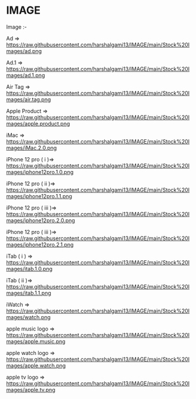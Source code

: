 # IMAGE

Image :-  


Ad => <a href="https://raw.githubusercontent.com/harshalgami13/IMAGE/main/Stock%20Images/ad.png">https://raw.githubusercontent.com/harshalgami13/IMAGE/main/Stock%20Images/ad.png</a>

Ad.1 => <a href="https://raw.githubusercontent.com/harshalgami13/IMAGE/main/Stock%20Images/ad.1.png">https://raw.githubusercontent.com/harshalgami13/IMAGE/main/Stock%20Images/ad.1.png</a>

Air Tag => <a href="https://raw.githubusercontent.com/harshalgami13/IMAGE/main/Stock%20Images/air.tag.png">https://raw.githubusercontent.com/harshalgami13/IMAGE/main/Stock%20Images/air.tag.png</a>

Apple Product => <a href="https://raw.githubusercontent.com/harshalgami13/IMAGE/main/Stock%20Images/apple.product.png">https://raw.githubusercontent.com/harshalgami13/IMAGE/main/Stock%20Images/apple.product.png</a>

iMac => <a href="https://raw.githubusercontent.com/harshalgami13/IMAGE/main/Stock%20Images/iMac.2.0.png">https://raw.githubusercontent.com/harshalgami13/IMAGE/main/Stock%20Images/iMac.2.0.png</a>

iPhone 12 pro ( i )=> <a href="https://raw.githubusercontent.com/harshalgami13/IMAGE/main/Stock%20Images/iphone12pro.1.0.png">https://raw.githubusercontent.com/harshalgami13/IMAGE/main/Stock%20Images/iphone12pro.1.0.png</a>

iPhone 12 pro ( ii )=> <a href="https://raw.githubusercontent.com/harshalgami13/IMAGE/main/Stock%20Images/iphone12pro.1.1.png">https://raw.githubusercontent.com/harshalgami13/IMAGE/main/Stock%20Images/iphone12pro.1.1.png</a>

iPhone 12 pro ( iii )=> <a href="https://raw.githubusercontent.com/harshalgami13/IMAGE/main/Stock%20Images/iphone12pro.2.0.png">https://raw.githubusercontent.com/harshalgami13/IMAGE/main/Stock%20Images/iphone12pro.2.0.png</a>

iPhone 12 pro ( iii )=> <a href="https://raw.githubusercontent.com/harshalgami13/IMAGE/main/Stock%20Images/iphone12pro.2.1.png">https://raw.githubusercontent.com/harshalgami13/IMAGE/main/Stock%20Images/iphone12pro.2.1.png</a>

iTab ( i ) => <a href="https://raw.githubusercontent.com/harshalgami13/IMAGE/main/Stock%20Images/itab.1.0.png">https://raw.githubusercontent.com/harshalgami13/IMAGE/main/Stock%20Images/itab.1.0.png</a>

iTab ( ii )=> <a href="https://raw.githubusercontent.com/harshalgami13/IMAGE/main/Stock%20Images/itab.1.1.png">https://raw.githubusercontent.com/harshalgami13/IMAGE/main/Stock%20Images/itab.1.1.png</a>

iWatch => <a href="https://raw.githubusercontent.com/harshalgami13/IMAGE/main/Stock%20Images/watch.png">https://raw.githubusercontent.com/harshalgami13/IMAGE/main/Stock%20Images/watch.png</a>

apple music logo => <a href="https://raw.githubusercontent.com/harshalgami13/IMAGE/main/Stock%20Images/apple.music.png">https://raw.githubusercontent.com/harshalgami13/IMAGE/main/Stock%20Images/apple.music.png</a>

apple watch logo => <a href="https://raw.githubusercontent.com/harshalgami13/IMAGE/main/Stock%20Images/apple.watch.png">https://raw.githubusercontent.com/harshalgami13/IMAGE/main/Stock%20Images/apple.watch.png</a>

apple tv logo => <a href="https://raw.githubusercontent.com/harshalgami13/IMAGE/main/Stock%20Images/apple.tv.png">https://raw.githubusercontent.com/harshalgami13/IMAGE/main/Stock%20Images/apple.tv.png</a>
